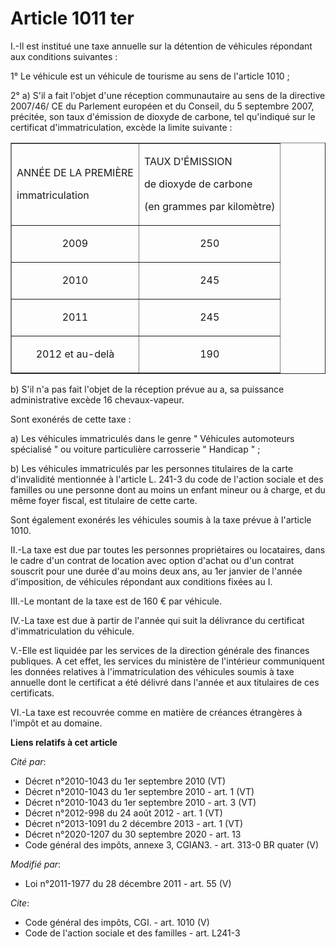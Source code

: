 # Article 1011 ter

I.-Il est institué une taxe annuelle sur la détention de véhicules répondant aux conditions suivantes : 

1° Le véhicule est un véhicule de tourisme au sens de l'article 1010 ; 

2° a) S'il a fait l'objet d'une réception communautaire au sens de la directive 2007/46/ CE du Parlement européen et du
Conseil, du 5 septembre 2007, précitée, son taux d'émission de dioxyde de carbone, tel qu'indiqué sur le certificat
d'immatriculation, excède la limite suivante : 

<table align="center" border="1" width="710">
  <tbody>
    <tr>
      <td>

ANNÉE DE LA PREMIÈRE 

immatriculation 

</td>
      <td>

TAUX D'ÉMISSION 

de dioxyde de carbone 

(en grammes par kilomètre) 

</td>
    </tr>
    <tr>
      <td align="center">

2009 

</td>
      <td align="center">

250 

</td>
    </tr>
    <tr>
      <td align="center">

2010 

</td>
      <td align="center">

245 

</td>
    </tr>
    <tr>
      <td align="center">

2011 

</td>
      <td align="center">

245 

</td>
    </tr>
    <tr>
      <td align="center">

2012 et au-delà 

</td>
      <td align="center">

190 

</td>
    </tr>
  </tbody>
</table>

b) S'il n'a pas fait l'objet de la réception prévue au a, sa puissance administrative excède 16 chevaux-vapeur. 

Sont exonérés de cette taxe : 

a) Les véhicules immatriculés dans le genre " Véhicules automoteurs spécialisé " ou voiture particulière carrosserie "
Handicap " ; 

b) Les véhicules immatriculés par les personnes titulaires de la carte d'invalidité mentionnée à l'article L. 241-3 du code
de l'action sociale et des familles ou une personne dont au moins un enfant mineur ou à charge, et du même foyer fiscal, est
titulaire de cette carte. 

Sont également exonérés les véhicules soumis à la taxe prévue à l'article 1010. 

II.-La taxe est due par toutes les personnes propriétaires ou locataires, dans le cadre d'un contrat de location avec option
d'achat ou d'un contrat souscrit pour une durée d'au moins deux ans, au 1er janvier de l'année d'imposition, de véhicules
répondant aux conditions fixées au I. 

III.-Le montant de la taxe est de 160 € par véhicule. 

IV.-La taxe est due à partir de l'année qui suit la délivrance du certificat d'immatriculation du véhicule. 

V.-Elle est liquidée par les services de la direction générale des finances publiques. A cet effet, les services du ministère
de l'intérieur communiquent les données relatives à l'immatriculation des véhicules soumis à taxe annuelle dont le certificat
a été délivré dans l'année et aux titulaires de ces certificats. 

VI.-La taxe est recouvrée comme en matière de créances étrangères à l'impôt et au domaine.

**Liens relatifs à cet article**

_Cité par_:

  - Décret n°2010-1043 du 1er septembre 2010 (VT)
  - Décret n°2010-1043 du 1er septembre 2010 - art. 1 (VT)
  - Décret n°2010-1043 du 1er septembre 2010 - art. 3 (VT)
  - Décret n°2012-998 du 24 août 2012 - art. 1 (VT)
  - Décret n°2013-1091 du 2 décembre 2013 - art. 1 (VT)
  - Décret n°2020-1207 du 30 septembre 2020 - art. 13
  - Code général des impôts, annexe 3, CGIAN3. - art. 313-0 BR quater (V)

_Modifié par_:

  - Loi n°2011-1977 du 28 décembre 2011 - art. 55 (V)

_Cite_:

  - Code général des impôts, CGI. - art. 1010 (V)
  - Code de l'action sociale et des familles - art. L241-3
